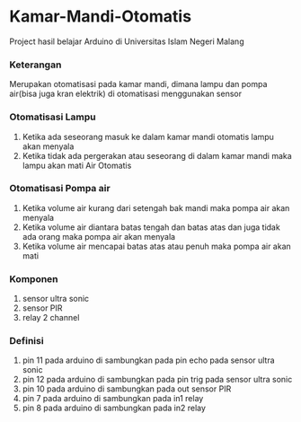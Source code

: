 # Kamar-Mandi-Otomatis
Project hasil belajar Arduino di Universitas Islam Negeri Malang

### Keterangan
Merupakan otomatisasi pada kamar mandi, dimana lampu dan pompa air(bisa juga kran elektrik) di otomatisasi menggunakan sensor

### Otomatisasi Lampu
1. Ketika ada seseorang masuk ke dalam kamar mandi otomatis lampu akan menyala
2. Ketika tidak ada pergerakan atau seseorang di dalam kamar mandi maka lampu akan mati Air Otomatis

### Otomatisasi Pompa air
1. Ketika volume air kurang dari setengah bak mandi maka pompa air akan menyala
2. Ketika volume air diantara batas tengah dan batas atas dan juga tidak ada orang maka pompa air akan menyala
3. Ketika volume air mencapai batas atas atau penuh maka pompa air akan mati
  
### Komponen
1. sensor ultra sonic
2. sensor PIR
3. relay 2 channel

### Definisi
1. pin 11 pada arduino di sambungkan pada pin echo pada sensor ultra sonic
2. pin 12 pada arduino di sambungkan pada pin trig pada sensor ultra sonic
3. pin 10 pada arduino di sambungkan pada out sensor PIR
4. pin 7 pada arduino di sambungkan pada in1 relay
5. pin 8 pada arduino di sambungkan pada in2 relay
